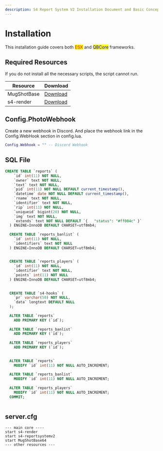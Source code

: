 ```yaml
---
description: S4 Report System V2 Installation Document and Basic Concepts
---
```


# Installation

This installation guide covers both <mark style="color:red;">ESX</mark> and <mark style="color:blue;">QBCore</mark> frameworks.

## Required Resources

If you do not install all the necessary scripts, the script cannot run.

| Resource    | Download                                                |
| ----------- | ------------------------------------------------------- |
| MugShotBase | [Download](https://github.com/BaziForYou/MugShotBase64) |
| s4-render   | [Download](https://github.com/cokluk/s4-render)         |

## Config.PhotoWebhook

Create a new webhook in Discord. And place the webhook link in the Config.WebHook section in config.lua.

```lua
Config.Webhook = "" -- Discord Webhook
```

## SQL File

```sql
CREATE TABLE `reports` (
    `id` int(11) NOT NULL,
    `owner` text NOT NULL,
    `text` text NOT NULL,
    `pid` int(11) NOT NULL DEFAULT current_timestamp(),
    `datetime` date NOT NULL DEFAULT current_timestamp(),
    `rname` text NOT NULL,
    `identifier` text NOT NULL,
    `rip` int(11) NOT NULL,
    `uniqueid` bigint(20) NOT NULL,
    `img` text NOT NULL,
    `extends` text NOT NULL DEFAULT `{   "status": "#ff004c" }`
  ) ENGINE=InnoDB DEFAULT CHARSET=utf8mb4;
  
  CREATE TABLE `reports_banlist` (
    `id` int(11) NOT NULL,
    `identifiers` text NOT NULL
  ) ENGINE=InnoDB DEFAULT CHARSET=utf8mb4;
  
  
  CREATE TABLE `reports_players` (
    `id` int(11) NOT NULL,
    `identifier` text NOT NULL,
    `points` int(11) NOT NULL
  ) ENGINE=InnoDB DEFAULT CHARSET=utf8mb4;
  
  
  CREATE TABLE `s4-hooks` (
    `pr` varchar(50) NOT NULL,
    `data` longtext DEFAULT NULL
  );
  
  ALTER TABLE `reports`
    ADD PRIMARY KEY (`id`);
  
  ALTER TABLE `reports_banlist`
    ADD PRIMARY KEY (`id`);
  
  ALTER TABLE `reports_players`
    ADD PRIMARY KEY (`id`);
  
  
  ALTER TABLE `reports`
    MODIFY `id` int(11) NOT NULL AUTO_INCREMENT;
  
  ALTER TABLE `reports_banlist`
    MODIFY `id` int(11) NOT NULL AUTO_INCREMENT;
  
  ALTER TABLE `reports_players`
    MODIFY `id` int(11) NOT NULL AUTO_INCREMENT;
  COMMIT;
  
```

## server.cfg

```
--- main core ----
start s4-render
start s4-reportsystemv2
start MugShotBase64
--- other resources ---
```
